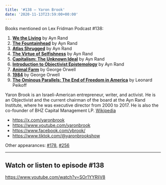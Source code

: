 ```yaml
---
title: '#138 – Yaron Brook'
date: '2020-11-13T23:59:00+00:00'
---
```


Books mentioned on Lex Fridman Podcast #138:

1. <b><a href="https://amzn.to/3gZbJAu" target="_blank" rel="sponsored noopener noreferrer">We the Living</a></b> by Ayn Rand
2. <b><a href="https://amzn.to/3VN2h1L" target="_blank" rel="sponsored noopener noreferrer">The Fountainhead</a></b> by Ayn Rand
3. <b><a href="https://amzn.to/3gRKh7P" target="_blank" rel="sponsored noopener noreferrer">Atlas Shrugged</a></b> by Ayn Rand
4. <b><a href="https://amzn.to/3usyks5" target="_blank" rel="sponsored noopener noreferrer">The Virtue of Selfishness</a></b> by Ayn Rand
5. <b><a href="https://amzn.to/3Fleohh" target="_blank" rel="sponsored noopener noreferrer">Capitalism: The Unknown Ideal</a></b> by Ayn Rand
6. <b><a href="https://amzn.to/3UrQYLy" target="_blank" rel="sponsored noopener noreferrer">Introduction to Objectivist Epistemology</a></b> by Ayn Rand
7. <b><a href="https://amzn.to/3Uvi6t5" target="_blank" rel="sponsored noopener noreferrer">Animal Farm</a></b> by George Orwell
8. <b><a href="https://amzn.to/3VPb7ME" target="_blank" rel="sponsored noopener noreferrer">1984</a></b> by George Orwell
9. <b><a href="https://amzn.to/3EZjCxJ" target="_blank" rel="sponsored noopener noreferrer">The Ominous Parallels: The End of Freedom in America</a></b> by Leonard Peikoff

<!--more-->

Yaron Brook is an Israeli-American entrepreneur, writer, and activist. He is an Objectivist and the current chairman of the board at the Ayn Rand Institute, where he was executive director from 2000 to 2017. He is also the co-founder of BHZ Capital Management LP. <a href="https://en.wikipedia.org/wiki/Yaron_Brook" target="_blank">Wikipedia</a>

- <a href="https://x.com/yaronbrook" target="_blank">https://x.com/yaronbrook</a>
- <a href="https://www.youtube.com/yaronbrook" target="_blank">https://www.youtube.com/yaronbrook</a>
- <a href="https://www.facebook.com/ybrook/" target="_blank">https://www.facebook.com/ybrook/</a>
- <a href="https://www.tiktok.com/@yaronbrookshow" target="_blank">https://www.tiktok.com/@yaronbrookshow</a>

Other appearances: [\#178](/178-michael-malice-and-yaron-brook/), [\#256](/256-yaron-brook-and-yoram-hazony/)

- - - - - -

## Watch or listen to episode #138

<https://www.youtube.com/watch?v=SOr1YYRljV8>
